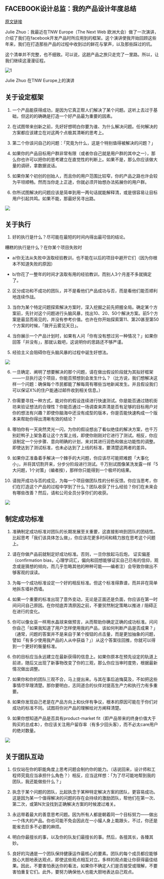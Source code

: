 ## FACEBOOK设计总监：我的产品设计年度总结

[原文链接](http://www.uisdc.com/facebook-direction-product-design-summary)


Julie Zhuo：我最近在TNW Europe（The Next Web 欧洲大会）做了一次演讲，介绍了我们在facebook开发产品时所应用到的框架。这个演讲使我开始回顾这些年来，我们在打造那些产品的过程中收到过的鲜花与掌声，以及那些踩过的坑。

这个清单并不完整，也不细致。可以说，这趟产品之旅只走完了一里路。所以，让我们继续这漫漫征程。


![1](http://image.uisdc.com/wp-content/uploads/2016/07/sx2016070340.jpg)


Julie Zhuo 在TNW Europe上的演讲

## 关于设定框架

1. 一个产品能获得成功，是因为它真正帮人们解决了某个问题。这听上去过于基础，但这的的确确是打造一个好产品最为重要的因素。

2. 在试图带来创新之前，先好好想明白你要为谁、为什么解决问题。任何解决的方案都应该建立在对这两个点极其清晰的思考上。

3. 第二个你该问自己的问题：「究竟为什么，这是个特别值得被解决的问题？」

4. 如果你的产品目标用户群非常有限（或者你自己就是用户群的其中之一），那么你也许可以把你的思考建立在直觉性的判断上。如果不是，那么你应该做大量的调研，拿数据说话。

5. 如果你某个初创的创始人，而且你的用户范围比较窄，你的产品之路也许会较为平坦顺畅。然而当你走上正途，你就必须开始想办法拓展你的用户群。

6. 你所试图解决的问题应该是简单到用一两句话就能解释清，或是很容易让目标用户引起共鸣。如果不能，那最好另寻出路。

![](http://image.uisdc.com/wp-content/uploads/2016/07/sx2016070341.jpg)



## 关于执行

1. 好的执行是什么？尽可能在最短的时间内得出最可信的结论。

糟糕的执行是什么？在你某个项目失败时

   - a/你无法从失败中汲取经验教训，也不能在以后的项目中避开它们（因为你根本不知道失败的原因）

   - b/你花了一整年的时间才汲取有用的经验教训，而别人3个月差不多就搞定了。

2. 区分成功和不成功的团队，并不是看他们产品成功与否，而是看他们能否顺利地连续作战。

3. 当你为某个特定问题探索解决方案时，深入挖掘之前先把握全局。确定某个方案前，先针对这个问题进行头脑风暴，找出10、20、50个解决方案。前5个方案是最显而易见的，并没有参考价值。也许在你开始探索第11、第20甚至第50个方案的时候，「拨开云雾见天日」。

4. 当你展示一个产品计划时，如果有人问「你有没有想过另一种情况？」如果你回答「并没有」，那就认栽吧，这说明你的思路还不够严谨。

5. 经验主义会阻碍你在头脑风暴的过程中诞生好想法。

![](http://image.uisdc.com/wp-content/uploads/2016/07/sx2016070337.jpg)

6. 一旦确定、阐明了想要解决的那个问题，请在做出假设阶段就为其拟好框架——一旦执行这个项目，你能否预想到会发生什么？（比方说，我们想解决这样一个问题：确保每个市民都能了解每周有哪些当地新闻发生。并且假设我们可以保证X%的住户能通过邮件收到相关信息。）

7. 你需要寻找一种方式，能对你的假设连续进行快速测试。你是能否通过随机街坊来验证想法的合理性？你能否通过一场调查来弄清是否有足够的目标用户对你的想法有兴趣？即使你脑海中还没有成型的版本，你是否能快速构成一个版本来帮助你得出清晰有效的结论？

8. 哪怕你有一天突然灵光一闪，为你的假设想出了看似绝佳的解决方案，也千万别赶鸭子上架急着让这个方案上线，即使你刚刚对它进行了测试。相反，你应该制定一个分步骤、意向明确的计划，来对其进行润色和做出功能性的调整。即使达到了测试标准，也未必达到了上线的标准，要清楚这两者的差异。

9. 如果你正准备着手解决一个棘手的大问题，你应该尽可能把难题「大事化小」，并将其切割开来，分步分阶段进行测试。千万别试图像某洗发露一样「5大问题，1个对策」（编者按），那样你只能得到一个极坏的结果。

10. 请抛开成功与否的成见，为每一个项目做团队性的分析反馈。你应当思考，你们在打造这个产品的过程中学到了什么？团队收获了什么经验？你们在未来会有哪些改善？然后，请和公司全员分享你们的收获。

![](http://image.uisdc.com/wp-content/uploads/2014/08/5770357904_24364d11f2_b.jpg)

## 制定成功标准

1. 准确制定成功标准对团队的长期发展至关重要，这直接影响到团队的团结性。比起思考「我们该具体怎么做」，你应该花更多时间和精力放在思考这个问题上。

2. 请在你做产品前就制定好成功标准。否则，一旦你放起马后炮， 证实偏差（confirmation bias，心理学词汇，偏向和回想能够证实自己已有的信仰，观念或是猜想的倾向，而几乎忽略其他的种种可能——编者注）会导致你做出不够客观的误读。

3. 为每一个成功标准设定一个好的相反标准。但这个标准得靠谱，而并非在简单地拆东墙补西墙。

4. 如果一个重要的标准出现了意外变动，无论是正面还是负面，你应该在第一时间问问自己原因。在你彻底弄清原因之前，不要贸然制定策略以推进 / 阻碍正在进行的变化。

5. 你可以像女巫一样用水晶球来做预言，从而帮助你确定正确的成功标准。问问你自己「如果我知道了用户怎样使用我的产品，该如何判断产品是否成果？」（通常，问题的答案并不是来自于某个按钮的点击量，而是更加抽象的问题，譬如「有多少使用我产品的人从中获益？」）从这个答案往回推，你就可以得到一个更好的衡量标准。

6. 你的目标应当永远建立在最新获得的信息上。如果你原本在预先设定的轨道上前进，随后又出现了新事物改变了你的三观，那么你应当审时度势，根据最新情况做出调整。

7. 如果你和你的团队三观不合，马上提出来。与其在事后追悔莫及，不如把这些事情尽早理清楚。那你要明白，志同道合的伙伴对提高生产力和执行力有多重要。

8. 如果你发现自己老是在产品方向上和伙伴有争议，根本的原因可能在于你们对成功的标准不同。试图将你对产品的理解给对方阐释清楚。

9. 如果你想知道产品是否具有product-market fit（即产品带来的终身价值大于购买的总成本），你应该关注用户留存率（有多少回头客），而不必太care用户的绝对数量。

![](http://image.uisdc.com/wp-content/uploads/2016/07/sx2016070338.jpg)

## 关于团队互动

1. 仅仅站在你的职能角度上思考问题会制约你的能力。（话说回来，设计师和工程师究竟应当承担什么角色？）相反，应当这样想：「为了尽可能地帮到我的团队，我还能做些什么？」

2. 执念于某个问题的团队，比起执念于某种特定解决方案的团队，更容易成功。这是因为某一个值得解决的问题的存在会持续的激励团队，帮他们在第一次、第二次，或第N次没找到正确解决方案的时候渡过难关。

3. 永远带着最大的善意思考问题。因为所有人都是朝着同一个目标努力——做出一个伟大的产品。你也可能不免会因此在一小撮人身上栽跟头，不过，你还是能省去巨多不必要的麻烦。

4. 明白你最擅长的事，以及你的队友们最擅长的事。然后，各擅其长，各臻其妙。

5. 良好的沟通是一个团队保持健康运作最核心的要素。团队的每个成员都应能够放心大胆地表达观点，即使这些观点相互对立。多样的观点能让你获得最佳结果。因此，不要害怕表达你的看法，如果你不确定人们是否接受或理解，不要害怕重复它们。此外，要努力确保他人也能大胆地表达自己观点。
